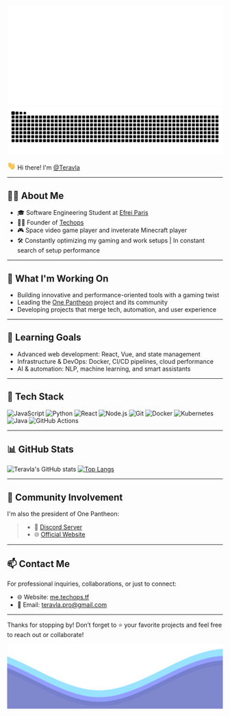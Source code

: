 ![Metrics](https://github.com/Teravla/Teravla/raw/main/metrics.classic.svg)
![SNAKE](https://github.com/Teravla/Teravla/raw/output/github-contribution-grid-snake-dark.svg)

<p><img src="./resources/hi.gif" width="20"> Hi there! I'm <a href="https://github.com/Teravla">@Teravla</a></p>

---

## 👨‍💻 About Me

- 🎓 Software Engineering Student at [Efrei Paris](https://www.efrei.fr/)
- 👨‍💼 Founder of [Techops](https://www.techops.tf)
- 🎮 Space video game player and inveterate Minecraft player
- 🛠️ Constantly optimizing my gaming and work setups | In constant search of setup performance

---

## 🚀 What I'm Working On

- Building innovative and performance-oriented tools with a gaming twist
- Leading the [One Pantheon](https://onepantheon.fr) project and its community
- Developing projects that merge tech, automation, and user experience

---

## 🌱 Learning Goals

- Advanced web development: React, Vue, and state management
- Infrastructure & DevOps: Docker, CI/CD pipelines, cloud performance
- AI & automation: NLP, machine learning, and smart assistants

---

## 🧰 Tech Stack

![JavaScript](https://img.shields.io/badge/JavaScript-F7DF1E?style=flat-square&logo=javascript&logoColor=black)
![Python](https://img.shields.io/badge/Python-3776AB?style=flat-square&logo=python&logoColor=white)
![React](https://img.shields.io/badge/React-20232A?style=flat-square&logo=react&logoColor=61DAFB)
![Node.js](https://img.shields.io/badge/Node.js-339933?style=flat-square&logo=node.js&logoColor=white)
![Git](https://img.shields.io/badge/Git-F05032?style=flat-square&logo=git&logoColor=white)
![Docker](https://img.shields.io/badge/Docker-2496ED?style=flat-square&logo=docker&logoColor=white)
![Kubernetes](https://img.shields.io/badge/kubernetes-326CE5?&style=plastic&logo=kubernetes&logoColor=white)
![Java](https://img.shields.io/badge/Java-ED8B00?style=for-the-badge&logo=openjdk&logoColor=white)
![GitHub Actions](https://img.shields.io/badge/GitHub_Actions-2088FF?logo=github-actions&logoColor=white)

---

## 📊 GitHub Stats

![Teravla's GitHub stats](https://github-readme-stats.vercel.app/api?username=Teravla&show_icons=true&theme=radical)
[![Top Langs](https://github-readme-stats.vercel.app/api/top-langs/?username=Teravla&layout=compact&theme=radical)](https://github.com/anuraghazra/github-readme-stats)

<!-- ![Harlok's WakaTime stats](https://github-readme-stats.vercel.app/api/wakatime?username=teravla&api_domain=wakapi.dev&bg_color=1A202C&title_color=2F855A&icon_color=2F855A&text_color=ffffff&custom_title=Wakapi%20Week%20Stats&layout=compact) -->

---

## 🤝 Community Involvement

I'm also the president of One Pantheon:

> - 💬 [Discord Server](https://discord.gg/rnQfXBnDZX)  
> - 🌐 [Official Website](https://onepantheon.fr)

---

## 📫 Contact Me

For professional inquiries, collaborations, or just to connect:

- 🌐 Website: [me.techops.tf](https://me.techops.tf)
- 📧 Email: [teravla.pro@gmail.com](mailto:teravla.pro@gmail.com)

---

Thanks for stopping by! Don’t forget to ⭐️ your favorite projects and feel free to reach out or collaborate!

<img src="./resources/waves.svg" width="100%" height="150">
